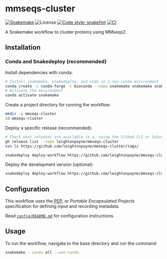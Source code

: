 # mmseqs-cluster

[![Snakemake](https://img.shields.io/badge/snakemake-7.19.1-brightgreen.svg?style=flat)](https://snakemake.readthedocs.io)
![License](https://img.shields.io/badge/License-MIT-blue.svg)
[![Code style: snakefmt](https://img.shields.io/badge/code%20style-snakefmt-000000.svg)](https://github.com/snakemake/snakefmt)
[![CI](https://github.com/leightonpayne/mmseqs-cluster/actions/workflows/ci.yaml/badge.svg)](https://github.com/leightonpayne/mmseqs-cluster/actions/workflows/ci.yml)

A Snakemake workflow to cluster proteins using MMseqs2.

## Installation

### Conda and Snakedeploy (recommended)

Install dependencies with conda:

```bash
# Install snakemake, snakedeploy, and eido in a new conda environment
conda create -c conda-forge -c bioconda --name snakemake snakemake snakedeploy eido
# Activate the environment
conda activate snakemake
```

Create a project directory for running the workflow:

```bash
mkdir -p mmseqs-cluster
cd mmseqs-cluster
```

Deploy a specific release (recommended):

```bash
# Check what releases are available (e.g. using the GitHub CLI or Subversion)
gh release list --repo leightonpayne/mmseqs-cluster
svn ls https://github.com/leightonpayne/mmseqs-cluster/tags/
```

```bash
snakedeploy deploy-workflow https://github.com/leightonpayne/mmseqs-cluster . --tag <RELEASE>
```

Deploy the development version (optional):

```bash
snakedeploy deploy-workflow https://github.com/leightonpayne/mmseqs-cluster . --branch master
```

## Configuration

This workflow uses the [PEP](https://pep.databio.org/en/latest/), or *Portable Encapsulated Projects* specification for defining input and recording metadata.

Read [`config/README.md`](https://github.com/leightonpayne/mmseqs-cluster/tree/master/config/README.md) for configuration instructions.

## Usage

To run the workflow, navigate to the base directory and run the command:

```bash
snakemake --cores all --use-conda
```


